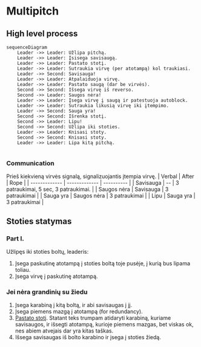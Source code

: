 # Multipitch

## High level process
```mermaid
sequenceDiagram
    Leader ->> Leader: Užlipa pitchą.
    Leader ->> Leader: Įsisega savisaugą.
    Leader ->> Leader: Pastato stotį.
    Leader ->> Leader: Sutraukia virvę (per atotampą) kol traukiasi.
    Leader ->> Second: Savisauga!
    Leader ->> Leader: Atpalaiduoja virvę.
    Leader ->> Leader: Pastato saugą (dar be virvės).
    Second ->> Second: Išsega virvę iš reverso.
    Second ->> Leader: Saugos nėra!
    Leader ->> Leader: Įsega virvę į saugą ir patestuoja autoblock.
    Leader ->> Leader: Sutraukia likusią virvę iki įtempimo.
    Leader ->> Second: Sauga yra!
    Second ->> Second: Išrenka stotį.
    Second ->> Leader: Lipu!
    Second ->> Second: Užlipa iki stoties.
    Leader ->> Leader: Knisasi stoty.
    Second ->> Second: Knisasi stoty.
    Leader ->> Leader: Lipa kitą pitchą.
    
```

### Communication

Prieš kiekvieną virvės signalą, signalizuojantis įtempia virvę.
| Verbal        | After         | Rope      |
| ------------- | ------------- | ---------- |
| Savisauga     | --            | 3 patraukimai, 5 sec, 3 patraukimai. |
| Saugos nėra   | Savisauga     | 3 patraukimai   |
| Sauga yra     | Saugos nėra   | 3 patraukimai   |
| Lipu          | Sauga yra     | 3 patraukimai    |


## Stoties statymas
### Part I.
Užlipęs iki stoties boltų, leaderis:
1) Įsega paskutinę atotampą į stoties boltą toje pusėje, į kurią bus lipama toliau.
2) Įsega virvę į paskutinę atotampą.

### Jei nėra grandinių su žiedu
1) Įsega karabiną į kitą boltą, ir abi savisaugas į jį.
2) Įsega piemens mazgą į atotampą (for redundancy).
3) [Pastato stotį](https://www.wallrat.com/PDF_Files/Anchoring.pdf). Statant teks trumpam atidaryti karabiną, kuriame savisaugos, ir išsegti atotampą, kurioje piemens mazgas, bet viskas ok, nes abiem atvejais dar yra kitas taškas.
4) Išsega savisaugas iš bolto karabino ir įsega į stoties žiedą.

